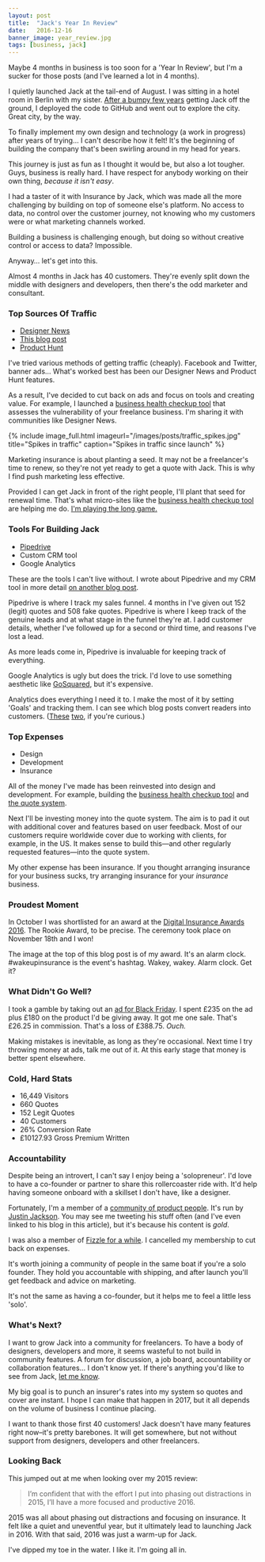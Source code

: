 ```yaml
---
layout: post
title:  "Jack's Year In Review"
date:   2016-12-16
banner_image: year_review.jpg
tags: [business, jack]
---
```


Maybe 4 months in business is too soon for a 'Year In Review', but I'm a sucker for those posts (and I've learned a lot in 4 months).

I quietly launched Jack at the tail-end of August. I was sitting in a hotel room in Berlin with my sister. <a href="/idea-to-launch-in-11-years/">After a bumpy few years</a> getting Jack off the ground, I deployed the code to GitHub and went out to explore the city. Great city, by the way.

To finally implement my own design and technology (a work in progress) after years of trying… I can't describe how it felt! It's the beginning of building the company that's been swirling around in my head for years.

This journey is just as fun as I thought it would be, but also a lot tougher. Guys, business is really hard. I have respect for anybody working on their own thing, _because it isn't easy_.

I had a taster of it with Insurance by Jack, which was made all the more challenging by building on top of someone else's platform. No access to data, no control over the customer journey, not knowing who my customers were or what marketing channels worked.

Building a business is challenging enough, but doing so without creative control or access to data? Impossible.

Anyway… let's get into this.

Almost 4 months in Jack has 40 customers. They're evenly split down the middle with designers and developers, then there's the odd marketer and consultant.

<h3>Top Sources Of Traffic</h3>

* <a href="https://www.designernews.co/stories/73720-site-design-jack--bespoke-business-insurance-for-freelance-creatives">Designer News</a>
* <a href="https://blog.prototypr.io/the-future-of-web-forms-4578485e1461#.hxsjcd77p">This blog post</a>
* <a href="https://www.producthunt.com/tech/jack-5">Product Hunt</a>

I've tried various methods of getting traffic (cheaply). Facebook and Twitter, banner ads… What's worked best has been our Designer News and Product Hunt features.

As a result, I've decided to cut back on ads and focus on tools and creating value. For example, I launched a <a href="http://checkup.withjack.co.uk/">business health checkup tool</a> that assesses the vulnerability of your freelance business. I'm sharing it with communities like Designer News.

{% include image_full.html imageurl="/images/posts/traffic_spikes.jpg" title="Spikes in traffic" caption="Spikes in traffic since launch" %}

Marketing insurance is about planting a seed. It may not be a freelancer's time to renew, so they're not yet ready to get a quote with Jack. This is why I find push marketing less effective.

Provided I can get Jack in front of the right people, I'll plant that seed for renewal time. That's what micro-sites like the <a href="http://checkup.withjack.co.uk/">business health checkup tool</a> are helping me do.  <a href="https://justinjackson.ca/play-the-long-game/
">I'm playing the long game.</a>

<h3>Tools For Building Jack</h3>

* <a href="http://pipedrive.com">Pipedrive</a>
* Custom CRM tool
* Google Analytics

These are the tools I can't live without. I wrote about Pipedrive and my CRM tool in more detail <a href="http://iamashley.co.uk/2016/09/13/tools-i-use/">on another blog post</a>.

Pipedrive is where I track my sales funnel. 4 months in I've given out 152 (legit) quotes and 508 fake quotes. Pipedrive is where I keep track of the genuine leads and at what stage in the funnel they're at. I add customer details, whether I've followed up for a second or third time, and reasons I've lost a lead.

As more leads come in, Pipedrive is invaluable for keeping track of everything.

Google Analytics is ugly but does the trick. I'd love to use something aesthetic like <a href="https://www.gosquared.com/">GoSquared</a>, but it's expensive.

Analytics does everything I need it to. I make the most of it by setting 'Goals' and tracking them. I can see which blog posts convert readers into customers. (<a href="https://withjack.co.uk/insurance/2016/11/09/how-freelancers-problems-can-be-resolved-with-insurance.html">These</a> <a href="https://withjack.co.uk/insurance/2016/08/29/why-does-a-freelancer-need-insurance.html">two</a>, if you're curious.)

<h3>Top Expenses</h3>

* Design
* Development
* Insurance

All of the money I've made has been reinvested into design and development. For example, building the <a href="http://checkup.withjack.co.uk/">business health checkup tool</a> and <a href="/quote">the quote system</a>.

Next I'll be investing money into the quote system. The aim is to pad it out with additional cover and features based on user feedback. Most of our customers require worldwide cover due to working with clients, for example, in the US. It makes sense to build this—and other regularly requested features—into the quote system.

My other expense has been insurance. If you thought arranging insurance for your business sucks, try arranging insurance for your _insurance_ business.

<h3>Proudest Moment</h3>

In October I was shortlisted for an award at the <a href="http://www.postevents.co.uk/technologyawards">Digital Insurance Awards 2016</a>. The Rookie Award, to be precise. The ceremony took place on November 18th and I won!

The image at the top of this blog post is of my award. It's an alarm clock. #wakeupinsurance is the event's hashtag. Wakey, wakey. Alarm clock. Get it?

<h3>What Didn't Go Well?</h3>

I took a gamble by taking out an <a href="https://www.designernews.co/stories/77011-sponsor-dn-holiday-deals--special-offers-for-designers--tech-enthusiasts">ad for Black Friday</a>. I spent £235 on the ad plus £180 on the product I'd be giving away. It got me one sale. That's £26.25 in commission. That's a loss of £388.75. _Ouch._

Making mistakes is inevitable, as long as they're occasional. Next time I try throwing money at ads, talk me out of it. At this early stage that money is better spent elsewhere. 

<h3>Cold, Hard Stats</h3>

* 16,449 Visitors
* 660 Quotes
* 152 Legit Quotes
* 40 Customers
* 26% Conversion Rate
* £10127.93 Gross Premium Written

<h3>Accountability</h3>

Despite being an introvert, I can't say I enjoy being a 'solopreneur'. I'd love to have a co-founder or partner to share this rollercoaster ride with. It'd help having someone onboard with a skillset I don't have, like a designer.

Fortunately, I'm a member of a <a href="https://productpeople.club/
">community of product people</a>. It's run by <a href="http://twitter.com/mijustin">Justin Jackson</a>. You may see me tweeting his stuff often (and I've even linked to his blog in this article), but it's because his content is _gold_.

I was also a member of <a href="https://fizzle.co">Fizzle for a while</a>. I cancelled my membership to cut back on expenses.

It's worth joining a community of people in the same boat if you're a solo founder. They hold you accountable with shipping, and after launch you'll get feedback and advice on marketing.

It's not the same as having a co-founder, but it helps me to feel a little less 'solo'.

<h3>What's Next?</h3>

I want to grow Jack into a community for freelancers. To have a body of designers, developers and more, it seems wasteful to not build in community features. A forum for discussion, a job board, accountability or collaboration features… I don't know yet. If there's anything you'd like to see from Jack, <a href="http://twitter.com/iamashley">let me know</a>.

My big goal is to punch an insurer's rates into my system so quotes and cover are instant. I hope I can make that happen in 2017, but it all depends on the volume of business I continue placing.

I want to thank those first 40 customers! Jack doesn't have many features right now–it's pretty barebones. It will get somewhere, but not without support from designers, developers and other freelancers.

<h3>Looking Back</h3>

This jumped out at me when looking over my 2015 review:

<blockquote>I’m confident that with the effort I put into phasing out distractions in 2015, I’ll have a more focused and productive 2016.</blockquote>

2015 was all about phasing out distractions and focusing on insurance. It felt like a quiet and uneventful year, but it ultimately lead to launching Jack in 2016. With that said, 2016 was just a warm-up for Jack.

I've dipped my toe in the water. I like it. I'm going all in.
